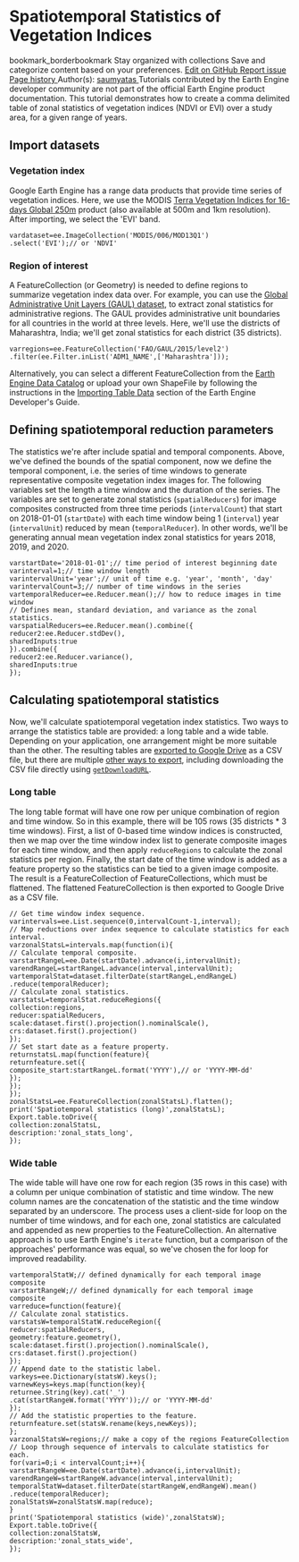  
#  Spatiotemporal Statistics of Vegetation Indices 
bookmark_borderbookmark Stay organized with collections  Save and categorize content based on your preferences. 
[ Edit on GitHub ](https://github.com/google/earthengine-community/edit/master/tutorials/spatiotemporal-image-statistics/index.md "Contribute to this article on GitHub.")
[ Report issue ](https://github.com/google/earthengine-community/issues/new?title=Issue%20with%20tutorials/spatiotemporal-image-statistics/index.md&body=Issue%20Description "Report an issue with this article on GitHub.")
[ Page history ](https://github.com/google/earthengine-community/commits/master/tutorials/spatiotemporal-image-statistics/index.md "View changes to this article over time.")
Author(s): [ saumyatas ](https://github.com/saumyatas "View the profile for saumyatas on GitHub")
Tutorials contributed by the Earth Engine developer community are not part of the official Earth Engine product documentation. 
This tutorial demonstrates how to create a comma delimited table of zonal statistics of vegetation indices (NDVI or EVI) over a study area, for a given range of years. 
## Import datasets
### Vegetation index
Google Earth Engine has a range data products that provide time series of vegetation indices. Here, we use the MODIS [Terra Vegetation Indices for 16-days Global 250m](https://developers.google.com/earth-engine/datasets/catalog/MODIS_006_MOD13Q1) product (also available at 500m and 1km resolution). After importing, we select the 'EVI' band.
```
vardataset=ee.ImageCollection('MODIS/006/MOD13Q1')
.select('EVI');// or 'NDVI'

```

### Region of interest
A FeatureCollection (or Geometry) is needed to define regions to summarize vegetation index data over. For example, you can use the [Global Administrative Unit Layers (GAUL) dataset](https://developers.google.com/earth-engine/datasets/catalog/FAO_GAUL_2015_level2?hl=en), to extract zonal statistics for administrative regions. The GAUL provides administrative unit boundaries for all countries in the world at three levels. Here, we'll use the districts of Maharashtra, India; we'll get zonal statistics for each district (35 districts).
```
varregions=ee.FeatureCollection('FAO/GAUL/2015/level2')
.filter(ee.Filter.inList('ADM1_NAME',['Maharashtra']));

```

Alternatively, you can select a different FeatureCollection from the [Earth Engine Data Catalog](https://developers.google.com/earth-engine/datasets) or upload your own ShapeFile by following the instructions in the [Importing Table Data](https://developers.google.com/earth-engine/guides/table_upload) section of the Earth Engine Developer's Guide.
## Defining spatiotemporal reduction parameters
The statistics we're after include spatial and temporal components. Above, we've defined the bounds of the spatial component, now we define the temporal component, i.e. the series of time windows to generate representative composite vegetation index images for. The following variables set the length a time window and the duration of the series.
The variables are set to generate zonal statistics (`spatialReducers`) for image composites constructed from three time periods (`intervalCount`) that start on 2018-01-01 (`startDate`) with each time window being 1 (`interval`) year (`intervalUnit`) reduced by mean (`temporalReducer`). In other words, we'll be generating annual mean vegetation index zonal statistics for years 2018, 2019, and 2020.
```
varstartDate='2018-01-01';// time period of interest beginning date
varinterval=1;// time window length
varintervalUnit='year';// unit of time e.g. 'year', 'month', 'day'
varintervalCount=3;// number of time windows in the series
vartemporalReducer=ee.Reducer.mean();// how to reduce images in time window
// Defines mean, standard deviation, and variance as the zonal statistics.
varspatialReducers=ee.Reducer.mean().combine({
reducer2:ee.Reducer.stdDev(),
sharedInputs:true
}).combine({
reducer2:ee.Reducer.variance(),
sharedInputs:true
});

```

## Calculating spatiotemporal statistics
Now, we'll calculate spatiotemporal vegetation index statistics. Two ways to arrange the statistics table are provided: a long table and a wide table. Depending on your application, one arrangement might be more suitable than the other. The resulting tables are [exported to Google Drive](https://developers.google.com/earth-engine/guides/exporting#to-drive) as a CSV file, but there are multiple [other ways to export](https://developers.google.com/earth-engine/guides/exporting#exporting-tables-and-vector-data), including downloading the CSV file directly using [`getDownloadURL`](https://developers.google.com/earth-engine/apidocs/ee-featurecollection-getdownloadurl).
### Long table
The long table format will have one row per unique combination of region and time window. So in this example, there will be 105 rows (35 districts * 3 time windows). First, a list of 0-based time window indices is constructed, then we map over the time window index list to generate composite images for each time window, and then apply `reduceRegions` to calculate the zonal statistics per region. Finally, the start date of the time window is added as a feature property so the statistics can be tied to a given image composite. The result is a FeatureCollection of FeatureCollections, which must be flattened. The flattened FeatureCollection is then exported to Google Drive as a CSV file.
```
// Get time window index sequence.
varintervals=ee.List.sequence(0,intervalCount-1,interval);
// Map reductions over index sequence to calculate statistics for each interval.
varzonalStatsL=intervals.map(function(i){
// Calculate temporal composite.
varstartRangeL=ee.Date(startDate).advance(i,intervalUnit);
varendRangeL=startRangeL.advance(interval,intervalUnit);
vartemporalStat=dataset.filterDate(startRangeL,endRangeL)
.reduce(temporalReducer);
// Calculate zonal statistics.
varstatsL=temporalStat.reduceRegions({
collection:regions,
reducer:spatialReducers,
scale:dataset.first().projection().nominalScale(),
crs:dataset.first().projection()
});
// Set start date as a feature property.
returnstatsL.map(function(feature){
returnfeature.set({
composite_start:startRangeL.format('YYYY'),// or 'YYYY-MM-dd'
});
});
});
zonalStatsL=ee.FeatureCollection(zonalStatsL).flatten();
print('Spatiotemporal statistics (long)',zonalStatsL);
Export.table.toDrive({
collection:zonalStatsL,
description:'zonal_stats_long',
});

```

### Wide table
The wide table will have one row for each region (35 rows in this case) with a column per unique combination of statistic and time window. The new column names are the concatenation of the statistic and the time window separated by an underscore. The process uses a client-side for loop on the number of time windows, and for each one, zonal statistics are calculated and appended as new properties to the FeatureCollection. An alternative approach is to use Earth Engine's `iterate` function, but a comparison of the approaches' performance was equal, so we've chosen the for loop for improved readability.
```
vartemporalStatW;// defined dynamically for each temporal image composite
varstartRangeW;// defined dynamically for each temporal image composite
varreduce=function(feature){
// Calculate zonal statistics.
varstatsW=temporalStatW.reduceRegion({
reducer:spatialReducers,
geometry:feature.geometry(),
scale:dataset.first().projection().nominalScale(),
crs:dataset.first().projection()
});
// Append date to the statistic label.
varkeys=ee.Dictionary(statsW).keys();
varnewKeys=keys.map(function(key){
returnee.String(key).cat('_')
.cat(startRangeW.format('YYYY'));// or 'YYYY-MM-dd'
});
// Add the statistic properties to the feature.
returnfeature.set(statsW.rename(keys,newKeys));
};
varzonalStatsW=regions;// make a copy of the regions FeatureCollection
// Loop through sequence of intervals to calculate statistics for each.
for(vari=0;i < intervalCount;i++){
varstartRangeW=ee.Date(startDate).advance(i,intervalUnit);
varendRangeW=startRangeW.advance(interval,intervalUnit);
temporalStatW=dataset.filterDate(startRangeW,endRangeW).mean()
.reduce(temporalReducer);
zonalStatsW=zonalStatsW.map(reduce);
}
print('Spatiotemporal statistics (wide)',zonalStatsW);
Export.table.toDrive({
collection:zonalStatsW,
description:'zonal_stats_wide',
});

```

